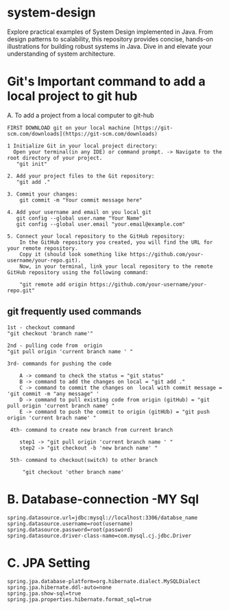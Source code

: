 # system-design
Explore practical examples of System Design implemented in Java. From design patterns to scalability, this repository provides concise, hands-on illustrations for building robust systems in Java. Dive in and elevate your understanding of system architecture.


# Git's Important command  to add a local project to git hub

A. To add a project from a local computer to git-hub

    FIRST DOWNLOAD git on your local machine [https://git-scm.com/downloads](https://git-scm.com/downloads)

    1 Initialize Git in your local project directory:
      Open your terminal(in any IDE) or command prompt. -> Navigate to the root directory of your project.
       "git init"
    
    2. Add your project files to the Git repository:
       "git add ."
       
    3. Commit your changes:
        git commit -m "Your commit message here"

    4. Add your username and email on you local git
       git config --global user.name "Your Name"
       git config --global user.email "your.email@example.com"
     
    5. Connect your local repository to the GitHub repository:
        In the GitHub repository you created, you will find the URL for your remote repository.
        Copy it (should look something like https://github.com/your- username/your-repo.git). 
        Now, in your terminal, link your local repository to the remote GitHub repository using the following command:
        
        "git remote add origin https://github.com/your-username/your-repo.git"
        
  ##  git frequently used commands 
        
    1st - checkout command 
    "git checkout 'branch name'"
    
    2nd - pulling code from  origin 
    "git pull origin 'current branch name ' "
    
    3rd- commands for pushing the code
    
        A -> command to check the status = "git status"
        B -> command to add the changes on local = "git add ."
        C -> command to commit the changes on  local with commit message = 'git commit -m "any message" '
        D -> command to pull existing code from origin (gitHub) = "git pull origin 'current branch name' " 
        E -> command to push the commit to origin (gitHUb) = "git push origin 'current brach name' "
    
     4th- command to create new branch from current branch 
        
        step1 -> "git pull origin 'current branch name ' "
        step2 -> "git checkout -b 'new branch name' "
    
     5th- command to checkout(switch) to other branch 
    
         "git checkout 'other branch name' 

 # B. Database-connection -MY Sql
 
    spring.datasource.url=jdbc:mysql://localhost:3306/databse_name
    spring.datasource.username=root(username)
    spring.datasource.password=root(password)
    spring.datasource.driver-class-name=com.mysql.cj.jdbc.Driver

# C. JPA Setting

    spring.jpa.database-platform=org.hibernate.dialect.MySQLDialect
    spring.jpa.hibernate.ddl-auto=none   
    spring.jpa.show-sql=true
    spring.jpa.properties.hibernate.format_sql=true







     


